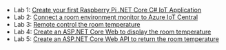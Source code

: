 

* Lab 1: [Create your  first Raspberry Pi .NET Core C# IoT Application](../labs/Lab_1_Build_dot_NET_Core_app/README.md)
* Lab 2: [Connect a room environment monitor to Azure IoT Central](../labs/Lab_2_Azure_IoT_Central/README.md)
* Lab 3: [Remote control the room temperature](../labs/Lab_3_IoT_Central_and_Device_Twins/README.md)
* Lab 4: [Create an ASP.NET Core Web to display the room temperature](../labs/Lab_4_Create_ASP_dotNET_Core_WebApp/README.md)
* Lab 5: [Create an ASP.NET Core Web API to return the room temperature](../labs/Lab_5_Create_ASP_dotNET_Core_WebApi/README.md)